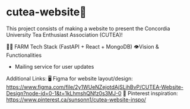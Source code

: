 # cutea-website🍵 
This project consists of making a website to present the Concordia University Tea Enthusiast Association (CUTEA)!

🧑‍🌾 FARM Tech Stack (FastAPI + React + MongoDB)
👁️Vision & Functionalities
  - Mailing service for user updates

Additional Links:
🖥️ Figma for website layout/design: https://www.figma.com/file/2y1WUeNZejotdAjSLihBvP/CUTEA-Website-Design?node-id=0-1&t=1kLhmshQNfz0s3MJ-0
🎨 Pinterest inspiration: https://www.pinterest.ca/sunsonn1/cutea-website-inspo/



